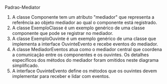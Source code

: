 Padrao-Mediator

1) A classe Componente tem um atributo "mediador" que representa a referência ao objeto mediador ao qual o componente está registrado.
2) A classe ExemploClasse é um exemplo genérico de uma classe componente que pode se registrar no mediador.
3) A classe ExemploOuvinte é um exemplo genérico de uma classe que implementa a interface OuvinteEvento e recebe eventos do mediador.
4) A classe MediadorEventos atua como o mediador central que coordena a comunicação entre os componentes e os ouvintes. Os detalhes específicos dos métodos do mediador foram omitidos neste diagrama simplificado.
5) A interface OuvinteEvento define os métodos que os ouvintes devem implementar para receber e lidar com eventos.

